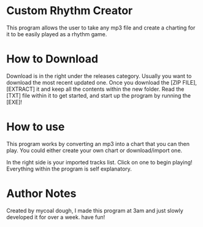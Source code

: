 
# Custom Rhythm Creator

This program allows the user to take any mp3 file and create a charting for it to be easily played as a rhythm game.

# How to Download

Download is in the right under the releases category. Usually you want to download the most recent updated one. Once you download the [ZIP FILE], [EXTRACT] it and keep all the contents within the new folder. Read the [TXT] file within it to get started, and start up the program by running the [EXE]!

# How to use

This program works by converting an mp3 into a chart that you can then play. You could either create your own chart or download/import one.

In the right side is your imported tracks list. Click on one to begin playing! Everything within the program is self explanatory.

# Author Notes

Created by mycoal dough, I made this program at 3am and just slowly developed it for over a week. have fun!
